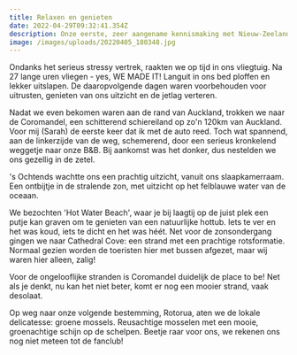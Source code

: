 ```yaml
---
title: Relaxen en genieten
date: 2022-04-29T09:32:41.354Z
description: Onze eerste, zeer aangename kennismaking met Nieuw-Zeeland
image: /images/uploads/20220405_180348.jpg
---
```

Ondanks het serieus stressy vertrek, raakten we op tijd in ons vliegtuig.
Na 27 lange uren vliegen - yes, WE MADE IT! 
Languit in ons bed ploffen en lekker uitslapen. De daaropvolgende dagen waren voorbehouden voor uitrusten, genieten 
van ons uitzicht en de jetlag verteren.

Nadat we even bekomen waren aan de rand van Auckland, trokken we naar de Coromandel, 
een schitterend schiereiland op zo'n 120km van Auckland. Voor mij (Sarah) de eerste keer dat ik met de auto reed. 
Toch wat spannend, aan de linkerzijde van de weg, schemerend, door een serieus kronkelend weggetje naar onze B&B. 
Bij aankomst was het donker, dus nestelden we ons gezellig in de zetel.

's Ochtends wachtte ons een prachtig uitzicht, vanuit ons slaapkamerraam. Een ontbijtje in de stralende zon, met uitzicht op het felblauwe water van de oceaan. 

We bezochten 'Hot Water Beach', waar je bij laagtij op de juist plek een putje kan graven om te genieten van een natuurlijke hottub. Iets te ver en het was koud, iets te dicht en het was héét. 
Net voor de zonsondergang gingen we naar Cathedral Cove: een strand met een prachtige rotsformatie.
Normaal gezien worden de toeristen hier met bussen afgezet, maar wij waren hier alleen, zalig!

Voor de ongelooflijke stranden is Coromandel duidelijk de place to be! 
Net als je denkt, nu kan het niet beter, komt er nog een mooier strand, vaak desolaat. 

Op weg naar onze volgende bestemming, Rotorua, aten we de lokale delicatesse: groene mossels. 
Reusachtige mosselen met een mooie, groenachtige schijn op de schelpen. Beetje raar voor ons, we rekenen ons nog niet meteen tot de fanclub!
